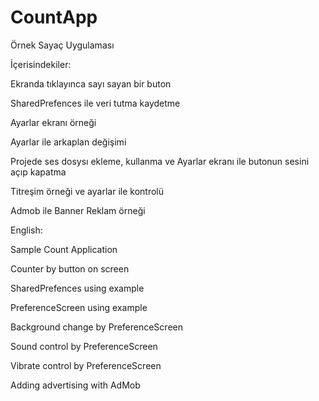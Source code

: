 # CountApp

Örnek Sayaç Uygulaması

  İçerisindekiler:
  
  Ekranda tıklayınca sayı sayan bir buton

  SharedPrefences ile veri tutma kaydetme
  
  Ayarlar ekranı örneği
  
  Ayarlar ile arkaplan değişimi
  
  Projede ses dosysı ekleme, kullanma ve Ayarlar ekranı ile butonun sesini açıp kapatma
  
  Titreşim örneği ve ayarlar ile kontrolü
  
  Admob ile Banner Reklam örneği
  
English:  
  
Sample Count Application

Counter by button on screen

SharedPrefences using example

PreferenceScreen using example

Background change by PreferenceScreen

Sound control by PreferenceScreen

Vibrate control by PreferenceScreen

Adding advertising with AdMob
  
